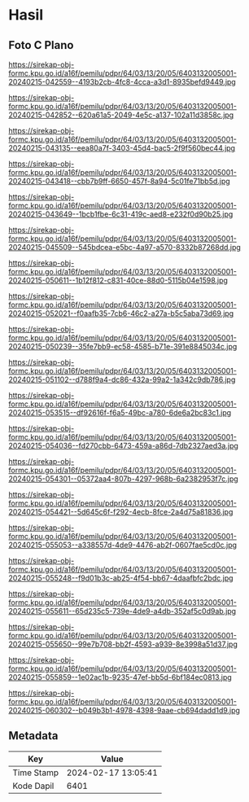 # Hasil

## Foto C Plano

https://sirekap-obj-formc.kpu.go.id/a16f/pemilu/pdpr/64/03/13/20/05/6403132005001-20240215-042559--4193b2cb-4fc8-4cca-a3d1-8935befd9449.jpg

https://sirekap-obj-formc.kpu.go.id/a16f/pemilu/pdpr/64/03/13/20/05/6403132005001-20240215-042852--620a61a5-2049-4e5c-a137-102a11d3858c.jpg

https://sirekap-obj-formc.kpu.go.id/a16f/pemilu/pdpr/64/03/13/20/05/6403132005001-20240215-043135--eea80a7f-3403-45d4-bac5-2f9f560bec44.jpg

https://sirekap-obj-formc.kpu.go.id/a16f/pemilu/pdpr/64/03/13/20/05/6403132005001-20240215-043418--cbb7b9ff-6650-457f-8a94-5c01fe71bb5d.jpg

https://sirekap-obj-formc.kpu.go.id/a16f/pemilu/pdpr/64/03/13/20/05/6403132005001-20240215-043649--1bcb1fbe-6c31-419c-aed8-e232f0d90b25.jpg

https://sirekap-obj-formc.kpu.go.id/a16f/pemilu/pdpr/64/03/13/20/05/6403132005001-20240215-045509--545bdcea-e5bc-4a97-a570-8332b87268dd.jpg

https://sirekap-obj-formc.kpu.go.id/a16f/pemilu/pdpr/64/03/13/20/05/6403132005001-20240215-050611--1b12f812-c831-40ce-88d0-5115b04e1598.jpg

https://sirekap-obj-formc.kpu.go.id/a16f/pemilu/pdpr/64/03/13/20/05/6403132005001-20240215-052021--f0aafb35-7cb6-46c2-a27a-b5c5aba73d69.jpg

https://sirekap-obj-formc.kpu.go.id/a16f/pemilu/pdpr/64/03/13/20/05/6403132005001-20240215-050239--35fe7bb9-ec58-4585-b71e-391e8845034c.jpg

https://sirekap-obj-formc.kpu.go.id/a16f/pemilu/pdpr/64/03/13/20/05/6403132005001-20240215-051102--d788f9a4-dc86-432a-99a2-1a342c9db786.jpg

https://sirekap-obj-formc.kpu.go.id/a16f/pemilu/pdpr/64/03/13/20/05/6403132005001-20240215-053515--df92616f-f6a5-49bc-a780-6de6a2bc83c1.jpg

https://sirekap-obj-formc.kpu.go.id/a16f/pemilu/pdpr/64/03/13/20/05/6403132005001-20240215-054036--fd270cbb-6473-459a-a86d-7db2327aed3a.jpg

https://sirekap-obj-formc.kpu.go.id/a16f/pemilu/pdpr/64/03/13/20/05/6403132005001-20240215-054301--05372aa4-807b-4297-968b-6a2382953f7c.jpg

https://sirekap-obj-formc.kpu.go.id/a16f/pemilu/pdpr/64/03/13/20/05/6403132005001-20240215-054421--5d645c6f-f292-4ecb-8fce-2a4d75a81836.jpg

https://sirekap-obj-formc.kpu.go.id/a16f/pemilu/pdpr/64/03/13/20/05/6403132005001-20240215-055053--a338557d-4de9-4476-ab2f-0607fae5cd0c.jpg

https://sirekap-obj-formc.kpu.go.id/a16f/pemilu/pdpr/64/03/13/20/05/6403132005001-20240215-055248--f9d01b3c-ab25-4f54-bb67-4daafbfc2bdc.jpg

https://sirekap-obj-formc.kpu.go.id/a16f/pemilu/pdpr/64/03/13/20/05/6403132005001-20240215-055611--65d235c5-739e-4de9-a4db-352af5c0d9ab.jpg

https://sirekap-obj-formc.kpu.go.id/a16f/pemilu/pdpr/64/03/13/20/05/6403132005001-20240215-055650--99e7b708-bb2f-4593-a939-8e3998a51d37.jpg

https://sirekap-obj-formc.kpu.go.id/a16f/pemilu/pdpr/64/03/13/20/05/6403132005001-20240215-055859--1e02ac1b-9235-47ef-bb5d-6bf184ec0813.jpg

https://sirekap-obj-formc.kpu.go.id/a16f/pemilu/pdpr/64/03/13/20/05/6403132005001-20240215-060302--b049b3b1-4978-4398-9aae-cb694dadd1d9.jpg


## Metadata

| Key        | Value               |
| ---------- | ------------------- |
| Time Stamp | 2024-02-17 13:05:41 |
| Kode Dapil | 6401                |



